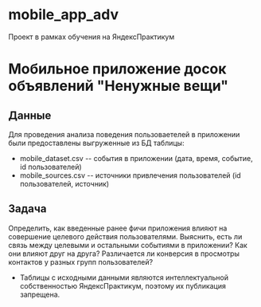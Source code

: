 # mobile_app_adv
Проект в рамках обучения на ЯндексПрактикум

# Мобильное приложение досок объявлений "Ненужные вещи"

## Данные

Для проведения анализа поведения пользоваетелей в приложении были предоставлены выгруженные из БД таблицы:

- mobile_dataset.csv -- события в приложении (дата, время, событие, id пользователей)
- mobile_sources.csv -- источники привлечения пользователей (id пользователей, источник)

## Задача

Определить, как введенные ранее фичи приложения влияют на совершение целевого действия пользователями. Выяснить, есть ли связь между целевыми и остальными событиями в приложении? Как они влияют друг на друга? Различается ли конверсия в просмотры контактов у разных групп пользователей?


* Таблицы с исходными данными являются интеллектуальной собственностью ЯндексПрактикум, поэтому их публикация запрещена.
